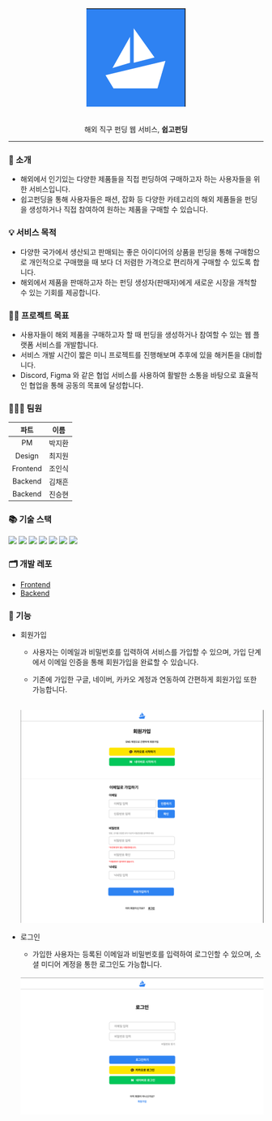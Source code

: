 <div align="center">
  <img src="https://github.com/9oormthonUNIV-JNU/TEAM-A/blob/main/pic/logo.png" width="auto" height="auto">
</div>

<br>

<p align="center">해외 직구 펀딩 웹 서비스, <strong>쉽고펀딩</strong></p>

***

### 🔖 소개
  - 해외에서 인기있는 다양한 제품들을 직접 펀딩하여 구매하고자 하는 사용자들을 위한 서비스입니다.
  - 쉽고펀딩을 통해 사용자들은 패션, 잡화 등 다양한 카테고리의 해외 제품들을 펀딩을 생성하거나 직접 참여하여 원하는 제품을 구매할 수 있습니다.

### 💡 서비스 목적
  - 다양한 국가에서 생산되고 판매되는 좋은 아이디어의 상품을 펀딩을 통해 구매함으로 개인적으로 구매했을 때 보다 더 저렴한 가격으로 편리하게 구매할 수 있도록 합니다.
  - 해외에서 제품을 판매하고자 하는 펀딩 생성자(판매자)에게 새로운 시장을 개척할 수 있는 기회를 제공합니다.

### 🏃🏻 프로젝트 목표
  - 사용자들이 해외 제품을 구매하고자 할 때 펀딩을 생성하거나 참여할 수 있는 웹 플랫폼 서비스를 개발합니다.
  - 서비스 개발 시간이 짧은 미니 프로젝트를 진행해보며 추후에 있을 해커톤을 대비합니다.
  - Discord, Figma 와 같은 협업 서비스를 사용하여 활발한 소통을 바탕으로 효율적인 협업을 통해 공동의 목표에 달성합니다.

### 🧑‍🤝‍🧑 팀원

|파트|이름|
|:---:|:---:|
|PM|박지환|
|Design|최지원|
|Frontend|조인식|
|Backend|김채흔|
|Backend|진승현|

### 📚 기술 스택

<div>
<img src="https://img.shields.io/badge/React-61DAFB?style=flat-square&logo=react&logoColor=white"/>
<img src="https://img.shields.io/badge/TypeScript-3178C6?style=flat-square&logo=typescript&logoColor=white"/>
<img src="https://img.shields.io/badge/Spring Boot-6DB33F?style=flat-square&logo=springboot&logoColor=white"/>
<img src="https://img.shields.io/badge/MySQL-4479A1?style=flat-square&logo=mysql&logoColor=white"/>
<img src="https://img.shields.io/badge/Notion-000000?style=flat-square&logo=notion&logoColor=white"/>
<img src="https://img.shields.io/badge/GitHub-181717?style=flat-square&logo=github&logoColor=white"/>
<img src="https://img.shields.io/badge/Figma-F24E1E?style=flat-square&logo=figma&logoColor=white"/>
</div>

### 🗂️ 개발 레포

- [Frontend](https://github.com/9oormthonUNIV-JNU/TEAM-A-FE)
- [Backend](https://github.com/9oormthonUNIV-JNU/Team-A-BE)

### 🔗 기능

  - 회원가입

    * 사용자는 이메일과 비밀번호를 입력하여 서비스를 가입할 수 있으며, 가입 단계에서 이메일 인증을 통해 회원가입을 완료할 수 있습니다.

    * 기존에 가입한 구글, 네이버, 카카오 계정과 연동하여 간편하게 회원가입 또한 가능합니다.
   
    <br>

     <img src="https://github.com/9oormthonUNIV-JNU/TEAM-A/blob/main/pic/signup.png" width="auto" height="auto">
    

  - 로그인

    * 가입한 사용자는 등록된 이메일과 비밀번호를 입력하여 로그인할 수 있으며, 소셜 미디어 계정을 통한 로그인도 가능합니다.
  
    <br>
    
     <img src="https://github.com/9oormthonUNIV-JNU/TEAM-A/blob/main/pic/login.png" width="auto" height="auto">
